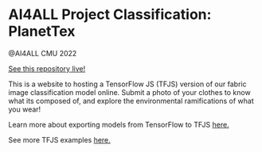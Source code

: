 # AI4ALL Project Classification: PlanetTex

@AI4ALL CMU 2022

[See this repository live!](https://faithmatthew1.github.io/tfjs-classification-web-fabric/)

This is a website to hosting a TensorFlow JS (TFJS) version of our fabric image classification model online. Submit a photo of your clothes to know what its composed of, and explore the environmental ramifications of what you wear!



Learn more about exporting models from TensorFlow to TFJS [here.](https://www.tensorflow.org/js/tutorials/conversion/import_keras)

See more TFJS examples [here.](https://github.com/tensorflow/tfjs-examples)
